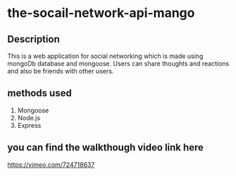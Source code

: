 # the-socail-network-api-mango
## Description

This is a web application for social networking which is made using mongoDb database and mongoose. Users can share thoughts and reactions and also be friends with other users.

## methods used
1. Mongoose
2. Node.js
3. Express

## you can find the walkthough video link here
https://vimeo.com/724718637

